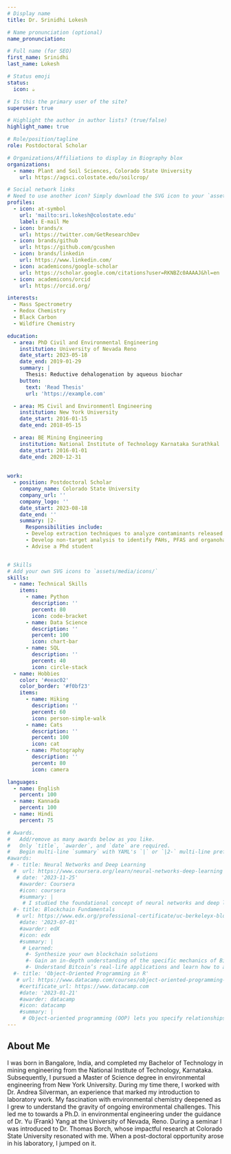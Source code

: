 ```yaml
---
# Display name
title: Dr. Srinidhi Lokesh

# Name pronunciation (optional)
name_pronunciation:

# Full name (for SEO)
first_name: Srinidhi
last_name: Lokesh

# Status emoji
status:
  icon: ☕️

# Is this the primary user of the site?
superuser: true

# Highlight the author in author lists? (true/false)
highlight_name: true

# Role/position/tagline
role: Postdoctoral Scholar

# Organizations/Affiliations to display in Biography blox
organizations:
  - name: Plant and Soil Sciences, Colorado State University
    url: https://agsci.colostate.edu/soilcrop/

# Social network links
# Need to use another icon? Simply download the SVG icon to your `assets/media/icons/` folder.
profiles:
  - icon: at-symbol
    url: 'mailto:sri.lokesh@colostate.edu'
    label: E-mail Me
  - icon: brands/x
    url: https://twitter.com/GetResearchDev
  - icon: brands/github
    url: https://github.com/gcushen
  - icon: brands/linkedin
    url: https://www.linkedin.com/
  - icon: academicons/google-scholar
    url: https://scholar.google.com/citations?user=RKNBZc0AAAAJ&hl=en
  - icon: academicons/orcid
    url: https://orcid.org/

interests:
  - Mass Spectrometry
  - Redox Chemistry
  - Black Carbon
  - Wildfire Chemistry

education:
  - area: PhD Civil and Environmental Engineering 
    institution: University of Nevada Reno
    date_start: 2023-05-18
    date_end: 2019-01-29
    summary: |
      Thesis: Reductive dehalogenation by aqueous biochar 
    button:
      text: 'Read Thesis'
      url: 'https://example.com'

  - area: MS Civil and Environmentl Engineering
    institution: New York University
    date_start: 2016-01-15
    date_end: 2018-05-15

  - area: BE Mining Engineering
    institution: National Institute of Technology Karnataka Surathkal
    date_start: 2016-01-01
    date_end: 2020-12-31
      
      
work:
  - position: Postdoctoral Scholar
    company_name: Colorado State University
    company_url: ''
    company_logo: ''
    date_start: 2023-08-18
    date_end: ''
    summary: |2-
      Responsibilities include:
      - Develop extraction techniques to analyze contaminants released from controlled structural material burns
      - Develop non-target analysis to identify PAHs, PFAS and organohalogens released during structural materials burn 
      - Advise a Phd student


# Skills
# Add your own SVG icons to `assets/media/icons/`
skills:
  - name: Technical Skills
    items:
      - name: Python
        description: ''
        percent: 80
        icon: code-bracket
      - name: Data Science
        description: ''
        percent: 100
        icon: chart-bar
      - name: SQL
        description: ''
        percent: 40
        icon: circle-stack
  - name: Hobbies
    color: '#eeac02'
    color_border: '#f0bf23'
    items:
      - name: Hiking
        description: ''
        percent: 60
        icon: person-simple-walk
      - name: Cats
        description: ''
        percent: 100
        icon: cat
      - name: Photography
        description: ''
        percent: 80
        icon: camera

languages:
  - name: English
    percent: 100
  - name: Kannada
    percent: 100
  - name: Hindi
    percent: 75

# Awards.
#   Add/remove as many awards below as you like.
#   Only `title`, `awarder`, and `date` are required.
#   Begin multi-line `summary` with YAML's `|` or `|2-` multi-line prefix and indent 2 spaces below.
#awards:
 # - title: Neural Networks and Deep Learning
  #  url: https://www.coursera.org/learn/neural-networks-deep-learning
   # date: '2023-11-25'
    #awarder: Coursera
    #icon: coursera
    #summary: |
     # I studied the foundational concept of neural networks and deep learning. By the end, I was familiar with the significant technological trends driving the rise of deep learning; build, train, and apply fully connected deep neural networks; implement efficient (vectorized) neural networks; identify key parameters in a neural network’s architecture; and apply deep learning to your own applications.
  #- title: Blockchain Fundamentals
   # url: https://www.edx.org/professional-certificate/uc-berkeleyx-blockchain-fundamentals
    #date: '2023-07-01'
    #awarder: edX
    #icon: edx
    #summary: |
     # Learned:
      #- Synthesize your own blockchain solutions
      #- Gain an in-depth understanding of the specific mechanics of Bitcoin
      #- Understand Bitcoin’s real-life applications and learn how to attack and destroy #Bitcoin, Ethereum, smart contracts and Dapps, and alternatives to Bitcoin’s Proof-of-Work consensus algorithm
  #- title: 'Object-Oriented Programming in R'
   # url: https://www.datacamp.com/courses/object-oriented-programming-with-s3-and-r6-in-r
    #certificate_url: https://www.datacamp.com
    #date: '2023-01-21'
    #awarder: datacamp
    #icon: datacamp
    #summary: |
     # Object-oriented programming (OOP) lets you specify relationships between functions and the objects that they can act on, helping you manage complexity in your code. This is an intermediate level course, providing an introduction to OOP, using the S3 and R6 systems. S3 is a great day-to-day R programming tool that simplifies some of the functions that you write. R6 is especially useful for industry-specific analyses, working with web APIs, and building GUIs.
---
```


## About Me

I was born in Bangalore, India, and completed my Bachelor of Technology in mining engineering from the National Institute of Technology, Karnataka. Subsequently, I pursued a Master of Science degree in environmental engineering from New York University. During my time there, I worked with Dr. Andrea Silverman, an experience that marked my introduction to laboratory work. My fascination with environmental chemistry deepened as I grew to understand the gravity of ongoing environmental challenges. This led me to towards a Ph.D. in environmental engineering under the guidance of Dr. Yu (Frank) Yang at the University of Nevada, Reno. During a seminar I was introduced to Dr. Thomas Borch, whose impactful research at Colorado State University resonated with me. When a post-doctoral opportunity arose in his laboratory, I jumped on it.
